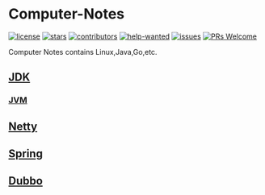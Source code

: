 # Computer-Notes

[![license](https://badgen.net/github/license/Robinpig/Computer-Notes?color=green)](https://github.com/Robinpig/Computer-Notes/blob/main/LICENSE)
[![stars](https://badgen.net/github/stars/Robinpig/Computer-Notes)](https://github.com/Robinpig/Computer-Notes/stargazers)
[![contributors](https://badgen.net/github/contributors/Robinpig/Computer-Notes)](https://github.com/Robinpig/Computer-Notes/graphs/contributors)
[![help-wanted](https://badgen.net/github/label-issues/Robinpig/Computer-Notes/help%20wanted/open)](https://github.com/Robinpig/Computer-Notes/labels/help%20wanted)
[![issues](https://badgen.net/github/open-issues/Robinpig/Computer-Notes)](https://github.com/Robinpig/Computer-Notes/issues)
[![PRs Welcome](https://badgen.net/badge/PRs/welcome/green)](http://makeapullrequest.com)


Computer Notes contains Linux,Java,Go,etc.


## [JDK](/docs/JDK/JDK.md)
### [JVM](/docs/JDK/JVM.md)

## [Netty](/docs/Netty/Netty.md)

## [Spring](/docs/Spring/Spring.md)

## [Dubbo](/docs/Dubbo/Dubbo.md)